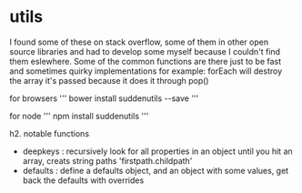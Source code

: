 # utils

I found some of these on stack overflow, some of them in other open source libraries and had to develop some myself because I couldn't find them eslewhere. Some of the common functions are there just to be fast and sometimes quirky implementations for example: forEach will destroy the array it's passed because it does it through pop()

for browsers
'''
bower install suddenutils --save
'''

for node
'''
npm install suddenutils
'''

h2. notable functions
- deepkeys : recursively look for all properties in an object until you hit an array, creats string paths 'firstpath.childpath'
- defaults : define a defaults object, and an object with some values, get back the defaults with overrides
